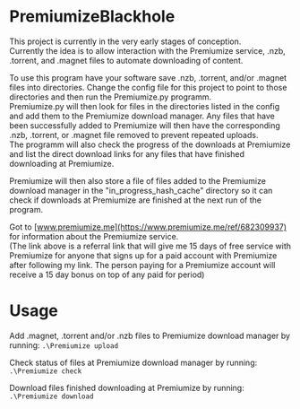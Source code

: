 # PremiumizeBlackhole

This project is currently in the very early stages of conception.   
Currently the idea is to allow interaction with the Premiumize service, .nzb, .torrent, and .magnet files to automate downloading of content.

To use this program have your software save .nzb, .torrent, and/or .magnet files into directories. Change the config file for this project to point to those directories and then run the Premiumize.py programm.   
Premiumize.py will then look for files in the directories listed in the config and add them to the Premiumize download manager. Any files that have been successfully added to Premiumize will then have the corresponding .nzb, .torrent, or .magnet file removed to prevent repeated uploads.  
The programm will also check the progress of the downloads at Premiumize and list the direct download links for any files that have finished downloading at Premiumize.

Premiumize will then also store a file of files added to the Premiumize download manager in the "in_progress_hash_cache" directory so it can check if downloads at Premiumize are finished at the next run of the program.

Got to [www.premiumize.me](https://www.premiumize.me/ref/682309937) for information about the Premiumize service.  
(The link above is a referral link that will give me 15 days of free service with Premiumize for anyone that signs up for a paid account with Premiumize after following my link. The person paying for a Premiumize account will receive a 15 day bonus on top of any paid for period)

# Usage

Add .magnet, .torrent and/or .nzb files to Premiumize download manager by running: `.\Premiumize upload`

Check status of files at Premiumize download manager by running: `.\Premiumize check`

Download files finished downloading at Premiumize by running: `.\Premiumize download`
